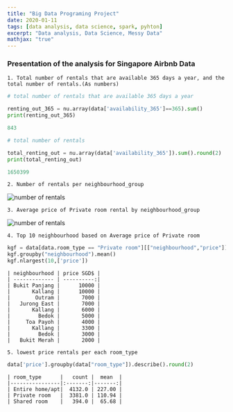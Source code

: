 ```yaml
---
title: "Big Data Programing Project"
date: 2020-01-11
tags: [data analysis, data science, spark, pyhton]
excerpt: "Data analysis, Data Science, Messy Data"
mathjax: "true"
---
```


### Presentation of the analysis for Singapore Airbnb Data

`1. Total number of rentals that are available 365 days a year, and the total number of rentals.(As numbers)`

```python
# total number of rentals that are available 365 days a year

renting_out_365 = nu.array(data['availability_365']==365).sum()
print(renting_out_365)

843

# total number of rentals

total_renting_out = nu.array(data['availability_365']).sum().round(2)
print(total_renting_out)

1650399
```

`2. Number of rentals per neighbourhood_group`

   <img src="{{ site.url }}{{ site.baseurl }}/images/4.2.png" alt="number of rentals">

`3. Average price of Private room rental by neighbourhood_group`

   <img src="{{ site.url }}{{ site.baseurl }}/images/4.3.png" alt="number of rentals">


`4. Top 10 neighbourhood based on Average price of Private room`

```python
kgf = data[data.room_type == "Private room"][["neighbourhood","price"]]
kgf.groupby("neighbourhood").mean()
kgf.nlargest(10,['price'])
```

    | neighbourhood | price SGD$ |
    | ------------- | ----------:|
    | Bukit Panjang |      10000 |
    |       Kallang |      10000 |
    |        Outram |       7000 |
    |   Jurong East |       7000 |
    |       Kallang |       6000 |
    |         Bedok |       5000 |
    |     Toa Payoh |       4000 |
    |       Kallang |       3300 |
    |         Bedok |       3000 |
    |   Bukit Merah |       2000 |


`5. lowest price rentals per each room_type`

```python
data['price'].groupby(data["room_type"]).describe().round(2)
```

    | room_type      |   count |  mean  |
    |----------------|:-------:|-------:|
    | Entire home/apt|  4132.0 | 227.00 |
    | Private room   |  3381.0 | 110.94 |
    | Shared room    |   394.0 |  65.68 |